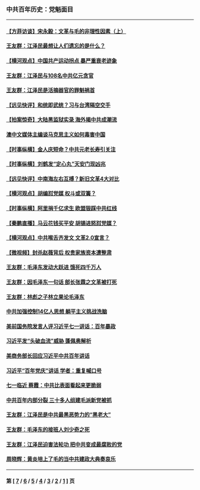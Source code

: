 ### 中共百年历史：党魁面目
---
#### [【方菲访谈】宋永毅：文革与毛的非理性因素（上）](../../pages/nf1176107/n13469956.md?03110430) 
#### [王友群：江泽民最想让人们遗忘的是什么？](../../pages/nf1176107/n13408949.md?03110430) 
#### [【横河观点】中国共产运动拐点 暴严重衰老迹象](../../pages/nf1176107/n13388333.md?03110430) 
#### [王友群：江泽民与108名中共亿元贪官](../../pages/nf1176107/n13352358.md?03110430) 
#### [王友群：江泽民是活摘器官的罪魁祸首](../../pages/nf1176107/n13336903.md?03110430) 
#### [【远见快评】和统即武统？习与台湾隔空交手](../../pages/nf1176107/n13297739.md?03110430) 
#### [【拍案惊奇】大陆黑监狱实录 海外揭中共成潮流](../../pages/nf1176107/n13288853.md?03110430) 
#### [澳中文媒体主编谈马克思主义如何毒害中国](../../pages/nf1176107/n13257387.md?03110430) 
#### [【时事纵横】金人庆短命？中共元老长寿引关注](../../pages/nf1176107/n13217934.md?03110430) 
#### [【时事纵横】刘鹤发“定心丸”天安门现凶兆](../../pages/nf1176107/n13215416.md?03110430) 
#### [【远见快评】中南海左右互搏？新旧文革4大对比](../../pages/nf1176107/n13214745.md?03110430) 
#### [【横河观点】胡编怼党媒 权斗或双簧？](../../pages/nf1176107/n13210864.md?03110430) 
#### [【时事纵横】阿里捐千亿求生 欧盟狠踩中共红线](../../pages/nf1176107/n13206431.md?03110430) 
#### [【秦鹏直播】马云花钱买平安 胡锡进怒怼党媒？](../../pages/nf1176107/n13206392.md?03110430) 
#### [【横河观点】中共喉舌齐发文 文革2.0宣言？](../../pages/nf1176107/n13201248.md?03110430) 
#### [【微视频】封杀赵薇背后 权贵家族资本遭整肃](../../pages/nf1176107/n13197798.md?03110430) 
#### [王友群：毛泽东发动大跃进 饿死四千万人](../../pages/nf1176107/n13177158.md?03110430) 
#### [王友群：因毛泽东一句话 部长张霖之文革被打死](../../pages/nf1176107/n13161711.md?03110430) 
#### [王友群：林彪之子林立果论毛泽东](../../pages/nf1176107/n13128622.md?03110430) 
#### [中共加强控制14亿人思想 躺平主义挑战洗脑](../../pages/nf1176107/n13094299.md?03110430) 
#### [美前国务院发言人评习近平七一讲话：百年暴政](../../pages/nf1176107/n13066986.md?03110430) 
#### [习近平发“头破血流”威胁 蓬佩奥解析](../../pages/nf1176107/n13063604.md?03110430) 
#### [美商务部长回应习近平中共百年讲话](../../pages/nf1176107/n13062903.md?03110430) 
#### [习近平“百年党庆”讲话 学者：重复喊口号](../../pages/nf1176107/n13061411.md?03110430) 
#### [七一临近 蔡霞：中共比表面看起来更脆弱](../../pages/nf1176107/n13056418.md?03110430) 
#### [中共百年内部分裂 三十多人组建毛派新党被抓](../../pages/nf1176107/n13044023.md?03110430) 
#### [王友群：江泽民是中共最黑恶势力的“黑老大”](../../pages/nf1176107/n13022180.md?03110430) 
#### [王友群：毛泽东的接班人刘少奇之死](../../pages/nf1176107/n12991772.md?03110430) 
#### [王友群：江泽民迫害法轮功 把中共变成最腐败的党](../../pages/nf1176107/n12947347.md?03110430) 
#### [周晓辉：黄炎培上了毛的当中共建政大典奏哀乐](../../pages/nf1176107/n12942780.md?03110430) 

---
#### 第 [ [7](./7.md?03110430) / [6](./6.md?03110430) / [5](./5.md?03110430) / [4](./4.md?03110430) / [3](./3.md?03110430) / [2](./2.md?03110430) / [1](./1.md?03110430) ] 页
